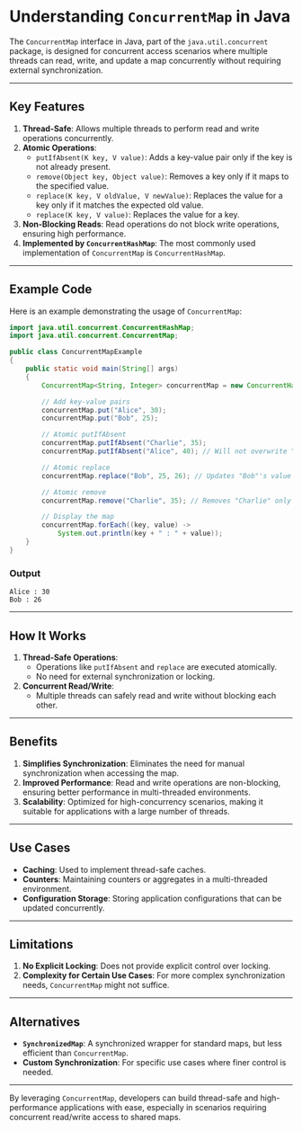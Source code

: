 # Understanding `ConcurrentMap` in Java

The `ConcurrentMap` interface in Java, part of the `java.util.concurrent` package, is designed for concurrent access scenarios where multiple threads can read, write, and update a map concurrently without requiring external synchronization.

---

## Key Features

1. **Thread-Safe**: Allows multiple threads to perform read and write operations concurrently.
2. **Atomic Operations**:
   - `putIfAbsent(K key, V value)`: Adds a key-value pair only if the key is not already present.
   - `remove(Object key, Object value)`: Removes a key only if it maps to the specified value.
   - `replace(K key, V oldValue, V newValue)`: Replaces the value for a key only if it matches the expected old value.
   - `replace(K key, V value)`: Replaces the value for a key.
3. **Non-Blocking Reads**: Read operations do not block write operations, ensuring high performance.
4. **Implemented by `ConcurrentHashMap`**: The most commonly used implementation of `ConcurrentMap` is `ConcurrentHashMap`.

---

## Example Code

Here is an example demonstrating the usage of `ConcurrentMap`:

```java
import java.util.concurrent.ConcurrentHashMap;
import java.util.concurrent.ConcurrentMap;

public class ConcurrentMapExample 
{
    public static void main(String[] args) 
    {
        ConcurrentMap<String, Integer> concurrentMap = new ConcurrentHashMap<>();

        // Add key-value pairs
        concurrentMap.put("Alice", 30);
        concurrentMap.put("Bob", 25);

        // Atomic putIfAbsent
        concurrentMap.putIfAbsent("Charlie", 35);
        concurrentMap.putIfAbsent("Alice", 40); // Will not overwrite "Alice" as key already exists

        // Atomic replace
        concurrentMap.replace("Bob", 25, 26); // Updates "Bob"'s value only if it matches 25

        // Atomic remove
        concurrentMap.remove("Charlie", 35); // Removes "Charlie" only if value matches 35

        // Display the map
        concurrentMap.forEach((key, value) -> 
            System.out.println(key + " : " + value));
    }
}
```

### Output

```
Alice : 30
Bob : 26
```

---

## How It Works

1. **Thread-Safe Operations**:
   - Operations like `putIfAbsent` and `replace` are executed atomically.
   - No need for external synchronization or locking.
2. **Concurrent Read/Write**:
   - Multiple threads can safely read and write without blocking each other.

---

## Benefits

1. **Simplifies Synchronization**: Eliminates the need for manual synchronization when accessing the map.
2. **Improved Performance**: Read and write operations are non-blocking, ensuring better performance in multi-threaded environments.
3. **Scalability**: Optimized for high-concurrency scenarios, making it suitable for applications with a large number of threads.

---

## Use Cases

- **Caching**: Used to implement thread-safe caches.
- **Counters**: Maintaining counters or aggregates in a multi-threaded environment.
- **Configuration Storage**: Storing application configurations that can be updated concurrently.

---

## Limitations

1. **No Explicit Locking**: Does not provide explicit control over locking.
2. **Complexity for Certain Use Cases**: For more complex synchronization needs, `ConcurrentMap` might not suffice.

---

## Alternatives

- **`SynchronizedMap`**: A synchronized wrapper for standard maps, but less efficient than `ConcurrentMap`.
- **Custom Synchronization**: For specific use cases where finer control is needed.

---

By leveraging `ConcurrentMap`, developers can build thread-safe and high-performance applications with ease, especially in scenarios requiring concurrent read/write access to shared maps.
